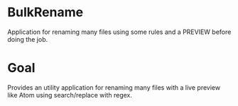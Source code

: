 # BulkRename

Application for renaming many files using some rules and a PREVIEW before doing the job.

# Goal

Provides an utility application for renaming many files with a live preview like Atom using search/replace with regex.
